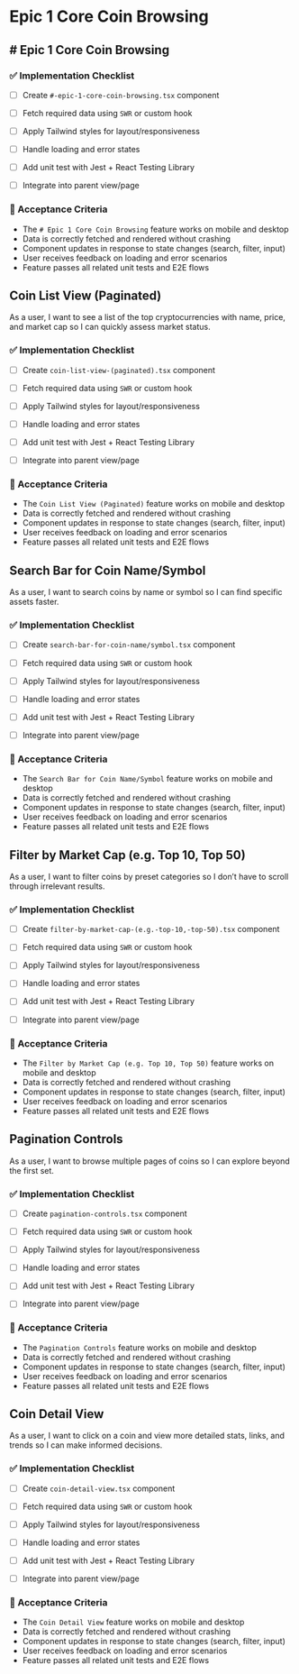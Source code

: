 # Epic 1 Core Coin Browsing

## # Epic 1 Core Coin Browsing


### ✅ Implementation Checklist
- [ ] Create `#-epic-1-core-coin-browsing.tsx` component
- [ ] Fetch required data using `SWR` or custom hook
- [ ] Apply Tailwind styles for layout/responsiveness
- [ ] Handle loading and error states
- [ ] Add unit test with Jest + React Testing Library
- [ ] Integrate into parent view/page


### 🎯 Acceptance Criteria
- The `# Epic 1 Core Coin Browsing` feature works on mobile and desktop
- Data is correctly fetched and rendered without crashing
- Component updates in response to state changes (search, filter, input)
- User receives feedback on loading and error scenarios
- Feature passes all related unit tests and E2E flows


## Coin List View (Paginated)
As a user, I want to see a list of the top cryptocurrencies with name, price, and market cap so I can quickly assess market status.

### ✅ Implementation Checklist
- [ ] Create `coin-list-view-(paginated).tsx` component
- [ ] Fetch required data using `SWR` or custom hook
- [ ] Apply Tailwind styles for layout/responsiveness
- [ ] Handle loading and error states
- [ ] Add unit test with Jest + React Testing Library
- [ ] Integrate into parent view/page


### 🎯 Acceptance Criteria
- The `Coin List View (Paginated)` feature works on mobile and desktop
- Data is correctly fetched and rendered without crashing
- Component updates in response to state changes (search, filter, input)
- User receives feedback on loading and error scenarios
- Feature passes all related unit tests and E2E flows


## Search Bar for Coin Name/Symbol
As a user, I want to search coins by name or symbol so I can find specific assets faster.

### ✅ Implementation Checklist
- [ ] Create `search-bar-for-coin-name/symbol.tsx` component
- [ ] Fetch required data using `SWR` or custom hook
- [ ] Apply Tailwind styles for layout/responsiveness
- [ ] Handle loading and error states
- [ ] Add unit test with Jest + React Testing Library
- [ ] Integrate into parent view/page


### 🎯 Acceptance Criteria
- The `Search Bar for Coin Name/Symbol` feature works on mobile and desktop
- Data is correctly fetched and rendered without crashing
- Component updates in response to state changes (search, filter, input)
- User receives feedback on loading and error scenarios
- Feature passes all related unit tests and E2E flows


## Filter by Market Cap (e.g. Top 10, Top 50)
As a user, I want to filter coins by preset categories so I don’t have to scroll through irrelevant results.

### ✅ Implementation Checklist
- [ ] Create `filter-by-market-cap-(e.g.-top-10,-top-50).tsx` component
- [ ] Fetch required data using `SWR` or custom hook
- [ ] Apply Tailwind styles for layout/responsiveness
- [ ] Handle loading and error states
- [ ] Add unit test with Jest + React Testing Library
- [ ] Integrate into parent view/page


### 🎯 Acceptance Criteria
- The `Filter by Market Cap (e.g. Top 10, Top 50)` feature works on mobile and desktop
- Data is correctly fetched and rendered without crashing
- Component updates in response to state changes (search, filter, input)
- User receives feedback on loading and error scenarios
- Feature passes all related unit tests and E2E flows


## Pagination Controls
As a user, I want to browse multiple pages of coins so I can explore beyond the first set.

### ✅ Implementation Checklist
- [ ] Create `pagination-controls.tsx` component
- [ ] Fetch required data using `SWR` or custom hook
- [ ] Apply Tailwind styles for layout/responsiveness
- [ ] Handle loading and error states
- [ ] Add unit test with Jest + React Testing Library
- [ ] Integrate into parent view/page


### 🎯 Acceptance Criteria
- The `Pagination Controls` feature works on mobile and desktop
- Data is correctly fetched and rendered without crashing
- Component updates in response to state changes (search, filter, input)
- User receives feedback on loading and error scenarios
- Feature passes all related unit tests and E2E flows


## Coin Detail View
As a user, I want to click on a coin and view more detailed stats, links, and trends so I can make informed decisions.

### ✅ Implementation Checklist
- [ ] Create `coin-detail-view.tsx` component
- [ ] Fetch required data using `SWR` or custom hook
- [ ] Apply Tailwind styles for layout/responsiveness
- [ ] Handle loading and error states
- [ ] Add unit test with Jest + React Testing Library
- [ ] Integrate into parent view/page


### 🎯 Acceptance Criteria
- The `Coin Detail View` feature works on mobile and desktop
- Data is correctly fetched and rendered without crashing
- Component updates in response to state changes (search, filter, input)
- User receives feedback on loading and error scenarios
- Feature passes all related unit tests and E2E flows